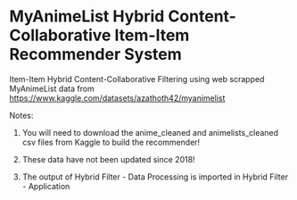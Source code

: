 # MyAnimeList Hybrid Content-Collaborative Item-Item Recommender System

Item-Item Hybrid Content-Collaborative Filtering using web scrapped MyAnimeList data from https://www.kaggle.com/datasets/azathoth42/myanimelist

Notes: 

1) You will need to download the anime_cleaned and animelists_cleaned csv files from Kaggle to build the recommender!  

2) These data have not been updated since 2018! 
       
3) The output of Hybrid Filter - Data Processing is imported in Hybrid Filter - Application
